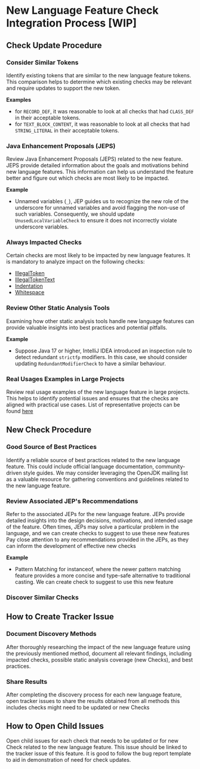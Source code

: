 # New Language Feature Check Integration Process [WIP]
## Check Update Procedure
### Consider Similar Tokens
Identify existing tokens that are similar to the new language feature tokens.
This comparison helps to determine which existing checks may be relevant
and require updates to support the new token.

**Examples**
- for `RECORD_DEF`, it was reasonable to look at all checks 
that had `CLASS_DEF` in their acceptable tokens.
- for `TEXT_BLOCK_CONTENT`, it was reasonable to look at all checks
that had `STRING_LITERAL` in their acceptable tokens.
### Java Enhancement Proposals (JEPS)
Review Java Enhancement Proposals (JEPS) related to the new feature. 
JEPS provide detailed information about the goals
and motivations behind new language features. 
This information can help us understand the feature better and figure out
which checks are most likely to be impacted.

**Example**
- Unnamed variables (`_`), JEP guides us to recognize the new role of the
underscore for unnamed variables and avoid flagging the non-use of such variables.
Consequently, we should update `UnusedLocalVariableCheck` to ensure it does not 
incorrectly violate underscore variables.
### Always Impacted Checks
Certain checks are most likely to be impacted by new language features.
It is mandatory to analyze impact on the following checks:
- [IllegalToken](https://checkstyle.org/checks/coding/illegaltoken.html)
- [IllegalTokenText](https://checkstyle.org/checks/coding/illegaltokentext.html) 
- [Indentation](https://checkstyle.org/checks/misc/indentation.html#Indentation)
- [Whitespace](https://checkstyle.org/checks/whitespace/index.html)
### Review Other Static Analysis Tools
Examining how other static analysis tools handle new language features
can provide valuable insights into best practices and potential pitfalls.

**Example**
- Suppose Java 17 or higher, IntelliJ IDEA introduced an inspection rule to detect 
redundant `strictfp` modifiers. In this case, we should consider updating `RedundantModifierCheck`
to have a similar behaviour.
### Real Usages Examples in Large Projects
Review real usage examples of the new language feature in large projects.
This helps to identify potential issues and ensures that the checks
are aligned with practical use cases.
List of representative projects can be found 
[here](https://github.com/checkstyle/contribution/blob/master/checkstyle-tester/github-action-projects1.properties)
## New Check Procedure
### Good Source of Best Practices
Identify a reliable source of best practices related to the new language feature. 
This could include official language documentation, community-driven style guides.
We may consider leveraging the OpenJDK mailing list as a valuable resource
for gathering conventions and guidelines related to the new language feature.
### Review Associated JEP's Recommendations
Refer to the associated JEPs for the new language feature.
JEPs provide detailed insights into the design decisions, motivations, and intended usage of the feature.
Often times, JEPs may solve a particular problem in the language,
and we can create checks to suggest to use these new features
Pay close attention to any recommendations provided in the JEPs,
as they can inform the development of effective new checks

**Example**
- Pattern Matching for instanceof, where the newer pattern matching feature provides
a more concise and type-safe alternative to traditional casting. We can create check
to suggest to use this new feature
### Discover Similar Checks
## How to Create Tracker Issue
### Document Discovery Methods
After thoroughly researching the impact of the new language feature using the previously 
mentioned method, document all relevant findings, including impacted checks,
possible static analysis coverage (new Checks), and best practices.
### Share Results
After completing the discovery process for each new language feature,
open tracker issues to share the results obtained from all methods this includes 
checks might need to be updated or new Checks 
## How to Open Child Issues
Open child issues for each check that needs to be updated or for new Check related
to the new language feature. This issue should be linked to the tracker issue of this feature.
It is good to follow the bug report template to aid in demonstration 
of need for check updates.
